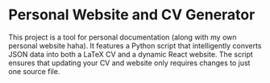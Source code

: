 # Personal Website and CV Generator

This project is a tool for personal documentation (along with my own personal website haha). It features a Python script that intelligently converts JSON data into both a LaTeX CV and a dynamic React website. The script ensures that updating your CV and website only requires changes to just one source file.
